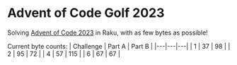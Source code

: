 # Advent of Code Golf 2023

Solving [Advent of Code 2023](https://adventofcode.com/2023) in Raku, with as few bytes as possible!

Current byte counts:
| Challenge  | Part A | Part B |
|---|---|---|
| 1  | 37  | 98  |
| 2  | 95  | 72  |
| 4  | 57  | 115 |
| 6  | 67  | 67  |
